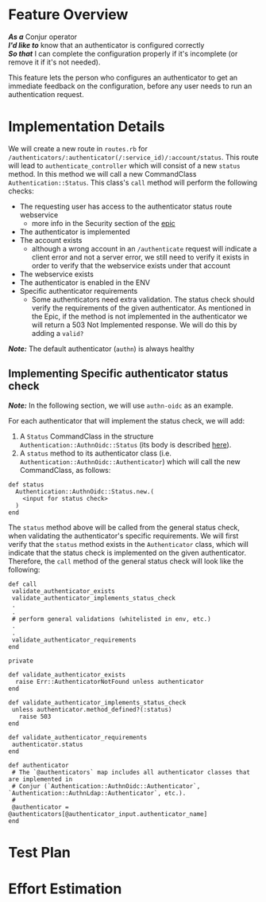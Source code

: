 # Feature Overview

***As a*** Conjur operator\
***I'd like to*** know that an authenticator is configured correctly\
***So that*** I can complete the configuration properly if it's incomplete (or remove
it if it's not needed).

This feature lets the person who configures an authenticator to get an immediate feedback
on the configuration, before any user needs to run an authentication request.

# Implementation Details

We will create a new route in `routes.rb` for `/authenticators/:authenticator(/:service_id)/:account/status`.
This route will lead to `authenticate_controller` which will consist of a new `status` method.
In this method we will call a new CommandClass `Authentication::Status`. This class's
`call` method will perform the following checks:

- The requesting user has access to the authenticator status route webservice
    - more info in the Security section of the [epic](https://github.com/cyberark/conjur/issues/1062)
- The authenticator is implemented
- The account exists
    - although a wrong account in an `/authenticate` request will indicate a client error and
    not a server error, we still need to verify it exists in order to verify that the webservice exists
    under that account
- The webservice exists
- The authenticator is enabled in the ENV
- Specific authenticator requirements
    - Some authenticators need extra validation. The status check should verify 
    the requirements of the given authenticator. As mentioned in the Epic, if 
    the method is not implemented in the authenticator we will return a 503 Not 
    Implemented response. We will do this by adding a `valid?` 
 
 ***Note:*** The default authenticator (`authn`) is always healthy
 
 ## Implementing Specific authenticator status check
 
 ***Note:*** In the following section, we will use `authn-oidc` as an example.
 
 For each authenticator that will implement the status check, we will add:
 1. A `Status` CommandClass in the structure `Authentication::AuthnOidc::Status` (its body is described [here]()). 
 1. A `status` method to its authenticator class (i.e. `Authentication::AuthnOidc::Authenticator`)
 which will call the new CommandClass, as follows: 
 
 ```
 def status
   Authentication::AuthnOidc::Status.new.(
     <input for status check>
   )
 end
 ``` 
 
 The `status` method above will be called from the general status check, when validating
 the authenticator's specific requirements. We will first verify that the `status` method exists
 in the `Authenticator` class, which will indicate that the status check is implemented on the given
 authenticator. Therefore, the `call` method of the general status check 
 will look like the following:
                                                                            
 ```
 def call
  validate_authenticator_exists
  validate_authenticator_implements_status_check
  .
  .
  # perform general validations (whitelisted in env, etc.)
  .
  .
  validate_authenticator_requirements
 end
 
 private
 
 def validate_authenticator_exists
   raise Err::AuthenticatorNotFound unless authenticator
 end
     
 def validate_authenticator_implements_status_check
  unless authenticator.method_defined?(:status)
    raise 503
 end
 
 def validate_authenticator_requirements
  authenticator.status
 end
 
 def authenticator
  # The `@authenticators` map includes all authenticator classes that are implemented in 
  # Conjur (`Authentication::AuthnOidc::Authenticator`, `Authentication::AuthnLdap::Authenticator`, etc.). 
  #
  @authenticator = @authenticators[@authenticator_input.authenticator_name]
 end
 ```
 
 # Test Plan
 
 # Effort Estimation